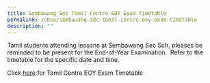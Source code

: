 ```yaml
---
title: Sembawang Sec Tamil Centre EOY Exam Timetable
permalink: /cbss/sembawang-sec-tamil-centre-eoy-exam-timetable
description: ""
---
```

<p>Tamil students attending lessons at Sembawang Sec Sch, pleases be reminded to be present for the End-of-Year Examination.&nbsp;&nbsp;Refer to the timetable for the specific date and time.</p>
<p>Click&nbsp;<a href="https://canberrasec.moe.edu.sg/qql/slot/u150/notice/2020%20TL%20Centre_EOY_ExamTimetable.pdf" target="">here</a>&nbsp;for Tamil Centre EOY Exam Timetable</p>
